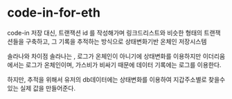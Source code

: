 # code-in-for-eth
code-in
저장 대신, 트랜잭션 id 를 작성해가며 링크드리스트와 비슷한 형태의 트랜잭션들을 구축하고, 그 기록을 추적하는 방식으로 상태변화기반 온체인 저장시스템 

솔라나와 차이점
솔라나는 , 로그가 온체인이 아니기에 상태변화를 이용하지만 이더리움에서는 로그가 온체인이며, 
가스비가 비싸기 때문에 데이터 기록에는 로그를 이용한다.


하지만, 추적을 위해서 유저의 db데이터에는 상태변화를 이용하여 지갑주소별로 찾을수있는 실제 값을 만들어준다.

